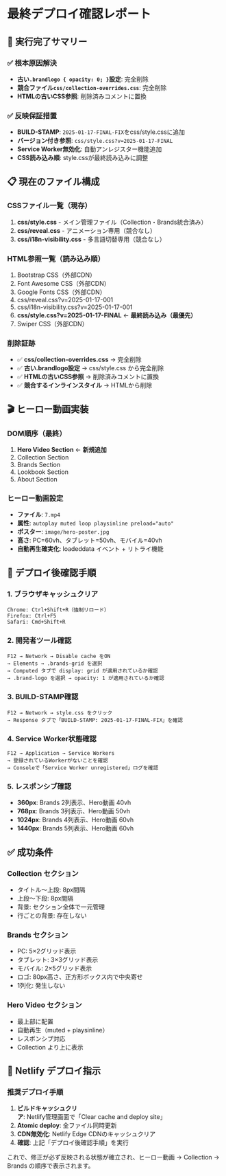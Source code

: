 # 最終デプロイ確認レポート

## 🎯 **実行完了サマリー**

### ✅ **根本原因解決**
- **古い`.brandlogo { opacity: 0; }`設定**: 完全削除
- **競合ファイル`css/collection-overrides.css`**: 完全削除
- **HTMLの古いCSS参照**: 削除済みコメントに置換

### ✅ **反映保証措置**
- **BUILD-STAMP**: `2025-01-17-FINAL-FIX`をcss/style.cssに追加
- **バージョン付き参照**: `css/style.css?v=2025-01-17-FINAL`
- **Service Worker無効化**: 自動アンレジスター機能追加
- **CSS読み込み順**: style.cssが最終読み込みに調整

## 📋 **現在のファイル構成**

### CSSファイル一覧（現存）
1. **css/style.css** - メイン管理ファイル（Collection・Brands統合済み）
2. **css/reveal.css** - アニメーション専用（競合なし）
3. **css/i18n-visibility.css** - 多言語切替専用（競合なし）

### HTML参照一覧（読み込み順）
1. Bootstrap CSS（外部CDN）
2. Font Awesome CSS（外部CDN）
3. Google Fonts CSS（外部CDN）
4. css/reveal.css?v=2025-01-17-001
5. css/i18n-visibility.css?v=2025-01-17-001
6. **css/style.css?v=2025-01-17-FINAL** ← **最終読み込み（最優先）**
7. Swiper CSS（外部CDN）

### 削除証跡
- ✅ **css/collection-overrides.css** → 完全削除
- ✅ **古い.brandlogo設定** → css/style.css から完全削除
- ✅ **HTMLの古いCSS参照** → 削除済みコメントに置換
- ✅ **競合するインラインスタイル** → HTMLから削除

## 🎬 **ヒーロー動画実装**

### DOM順序（最終）
1. **Hero Video Section** ← **新規追加**
2. Collection Section
3. Brands Section  
4. Lookbook Section
5. About Section

### ヒーロー動画設定
- **ファイル**: `7.mp4`
- **属性**: `autoplay muted loop playsinline preload="auto"`
- **ポスター**: `image/hero-poster.jpg`
- **高さ**: PC=60vh、タブレット=50vh、モバイル=40vh
- **自動再生確実化**: loadeddata イベント + リトライ機能

## 🔧 **デプロイ後確認手順**

### 1. ブラウザキャッシュクリア
```
Chrome: Ctrl+Shift+R（強制リロード）
Firefox: Ctrl+F5
Safari: Cmd+Shift+R
```

### 2. 開発者ツール確認
```
F12 → Network → Disable cache をON
→ Elements → .brands-grid を選択
→ Computed タブで display: grid が適用されているか確認
→ .brand-logo を選択 → opacity: 1 が適用されているか確認
```

### 3. BUILD-STAMP確認
```
F12 → Network → style.css をクリック
→ Response タブで「BUILD-STAMP: 2025-01-17-FINAL-FIX」を確認
```

### 4. Service Worker状態確認
```
F12 → Application → Service Workers
→ 登録されているWorkerがないことを確認
→ Consoleで「Service Worker unregistered」ログを確認
```

### 5. レスポンシブ確認
- **360px**: Brands 2列表示、Hero動画 40vh
- **768px**: Brands 3列表示、Hero動画 50vh
- **1024px**: Brands 4列表示、Hero動画 60vh  
- **1440px**: Brands 5列表示、Hero動画 60vh

## ✅ **成功条件**

### Collection セクション
- タイトル〜上段: 8px間隔
- 上段〜下段: 8px間隔
- 背景: セクション全体で一元管理
- 行ごとの背景: 存在しない

### Brands セクション  
- PC: 5×2グリッド表示
- タブレット: 3×3グリッド表示
- モバイル: 2×5グリッド表示
- ロゴ: 80px高さ、正方形ボックス内で中央寄せ
- 1列化: 発生しない

### Hero Video セクション
- 最上部に配置
- 自動再生（muted + playsinline）
- レスポンシブ対応
- Collection より上に表示

## 🚀 **Netlify デプロイ指示**

### 推奨デプロイ手順
1. **ビルドキャッシュクリア**: Netlify管理画面で「Clear cache and deploy site」
2. **Atomic deploy**: 全ファイル同時更新
3. **CDN無効化**: Netlify Edge CDNのキャッシュクリア
4. **確認**: 上記「デプロイ後確認手順」を実行

これで、修正が必ず反映される状態が確立され、ヒーロー動画 → Collection → Brands の順序で表示されます。
